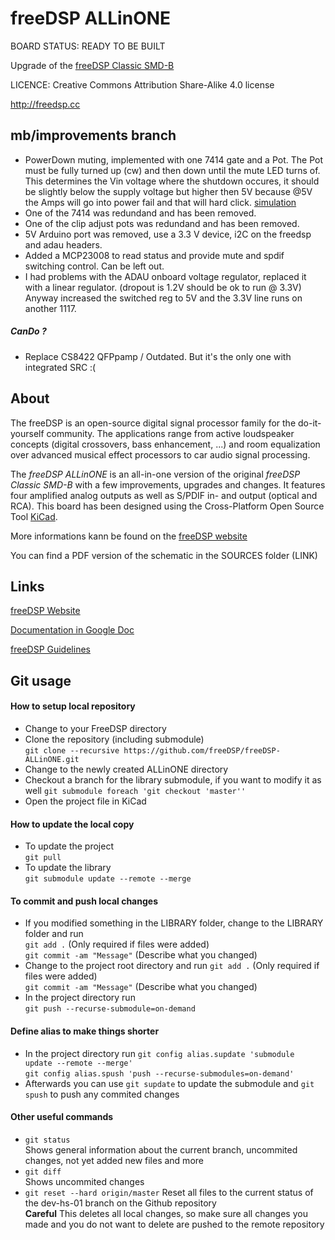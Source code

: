 # freeDSP ALLinONE
BOARD STATUS: READY TO BE BUILT

Upgrade of the [freeDSP Classic SMD-B](https://github.com/freeDSP/freeDSP-CLASSIC-SMD-B/blob/master/README.md)

LICENCE: Creative Commons Attribution Share-Alike 4.0 license

http://freedsp.cc

## mb/improvements branch

 * PowerDown muting, implemented with one 7414 gate and a Pot. The Pot must be fully turned up (cw) and then down until the mute LED turns of. This determines the Vin voltage where the shutdown occures, it should be slightly below the supply voltage but higher then 5V because @5V the Amps will go into power fail and that will hard click. [simulation](https://www.falstad.com/circuit/circuitjs.html?ctz=CQAgjCAMB0l3BWEAmM0EE4DMGAcB2ZLMSANjABYxkQFTbbJaBTAWjDACgA3EV-XBXCkmrQbmFMmEElOgQpUdJwBKfcZPUZ6YEVHAppNavpgJOAB3W6UyIWJvJcErKc5hcr1lgTH89VmRCcH9TdHBoUnosaCxXJEh3Tz4fGm0+ILT6OSQ0KJAYuIZEjy9UkAo4DODKxTMI-ML4qE4Adz4wUJt2ExtE9sC7YQ6u7M4AcxH6XFFO+nSpTgBjKeH2UJn9ZDYJCmgMASxPQWQ8OiclOC4AJ1XWCgl1nWzweDg21bn1aVDE26eQgEvnZFLJ4MtViDVlhIEImNsxBV9lgHnhnARSMhThhLpAuJMATD7F8sMg6h9BkIoQCof1IZUOiZaRSvl9AsEvnTKWtyn0KbyAuUFpZqjRaqKKqQhK5FlYemKqvLJdK3ANMiB0uzjBcuerqI9eTr+b5wBdvCbORSsVSGeaaMyBuVqeVxYkyfgOvRXQUsF6QABbACuABdmJx3RK2WSJJQhEIAIL+iysAD0AFEAHLhyAehzPUTOJgPCogABqAEsAHYACmogQopYAlNnc4R4bbMUIOGKAwBDCwAHQAzkPAxYLAAbACew9Lw+DAHthwhSxTcI4hnnNH8+G2ULa90T9DN3gTD7Dd2SClfFgM99TSHR97K+I-6A+n0eZS1SnwEKFqQodJaSUXJImiWJmi5e9IEee8GUSOUgPfW1kIqKpv11IYj0JC8sKpYJuWZX97lJPhiztciJByBoIKKBIRSValuwKC9MONGh7keNliy5CgyMAsiuJaAY2X1O5eM4AATCVxXYDAFXhEApOYAAzXtAwnYNpNkzUwAUipgOUtSNK0lkTDk-TFJEjoDMsuzhQGfixU1ZznxaOUpSo19pRodiBi84SAWEt0czucSgt0IsQAABQXVpmGuAB5SsWxSE0gpw9IhAAK0DIdg2HXthwAC2YCcLES+clyHcZmEKodClXCNWH-FDRF8GNQiEct-X9ZgpPLXtQ2HCx4qqocpPiythxU0MlmDcsF1SlqrMMgJNgQCg4xAJKVGHBdVNG8brim1oZqHAAfY6EuuMc0uCijNlYbKQCHCd4puiax1m+rmAWpbUv+N93NagCENed4nOA1CBIQ9xMU9dDZi9TYaBU9TNODVgJwGgwFEufEkYeFH1rcf4bEsiyqiYBAofIsi0K1MnoKvFj+EEcATGgzn2YELs9BKfB7D3PnSBjAyIDp+BLgwKg3gV+AaBUZgh3LAre0rJYwzvcXNA5gXFha9U5OjAoTSECwq1IYcq2HVTrmYAahwsTgF0Ma99AAD3XPEaASeR9CQJAJFQIO-yEBACaQCh330EhaD86iGECLA3YqPyaCYH2SCZOQZBLBJzfj8ixW-JBvDLgpLgYoA)
 * One of the 7414 was redundand and has been removed.
 * One of the clip adjust pots was redundand and has been removed.
 * 5V Arduino port was removed, use a 3.3 V device, i2C on the freedsp and adau headers.
 * Added a MCP23008 to read status and provide mute and spdif switching control. Can be left out.
 * I had problems with the ADAU onboard voltage regulator, replaced it with a linear regulator. (dropout is 1.2V should be ok to run @ 3.3V) Anyway increased the switched reg to 5V and the 3.3V line runs on another 1117.

##### CanDo ?

 * Replace CS8422 QFPpamp / Outdated. But it's the only one with integrated SRC :( 

## About

The freeDSP is an open-source digital signal processor family for the do-it-yourself community. The applications range from active loudspeaker concepts (digital crossovers, bass enhancement, ...) and room equalization over advanced musical effect processors to car audio signal processing. 

The _freeDSP ALLinONE_ is an all-in-one version of the original _freeDSP Classic SMD-B_ with a few improvements, upgrades and changes.
It features four amplified analog outputs as well as S/PDIF in- and output (optical and RCA).
This board has been designed using the Cross-Platform Open Source Tool [KiCad](http://kicad.org/).

More informations kann be found on the [freeDSP website](http://freedsp.cc)

You can find a PDF version of the schematic in the SOURCES folder (LINK)

## Links

[freeDSP Website](http://freedsp.cc)

[Documentation in Google Doc](https://docs.google.com/document/d/1258PKKEvrk1GpFIaAHhm8G6f0HHNBfSL8KVq2VGgUKc/edit?usp=sharing)

[freeDSP Guidelines](https://github.com/freeDSP/WIKI-AND-GENERAL-TOPICS/wiki/freeDSP-Guidelines)



## Git usage

#### How to setup local repository
- Change to your FreeDSP directory
- Clone the repository (including submodule)  
 `git clone --recursive https://github.com/freeDSP/freeDSP-ALLinONE.git` 
- Change to the newly created ALLinONE directory
- Checkout a branch for the library submodule, if you want to modify it as well
  `git submodule foreach 'git checkout 'master''`
- Open the project file in KiCad

#### How to update the local copy
- To update the project  
  `git pull`
- To update the library  
  `git submodule update --remote --merge`

#### To commit and push local changes
- If you modified something in the LIBRARY folder, change to the LIBRARY folder and run  
  `git add .` (Only required if files were added)  
  `git commit -am "Message"`  (Describe what you changed)  
- Change to the project root directory and run
  `git add .` (Only required if files were added)  
  `git commit -am "Message"`  (Describe what you changed)    
- In the project directory run  
  `git push --recurse-submodule=on-demand`  

#### Define alias to make things shorter
- In the project directory run
  `git config alias.supdate 'submodule update --remote --merge'`  
  `git config alias.spush 'push --recurse-submodules=on-demand'`  
- Afterwards you can use `git supdate` to update the submodule and `git spush` to push any commited changes  

#### Other useful commands
- `git status`  
  Shows general information about the current branch, uncommited changes, not yet added new files and more
- `git diff`  
  Shows uncommited changes
- `git reset --hard origin/master`
  Reset all files to the current status of the dev-hs-01 branch on the Github repository  
  **Careful** This deletes all local changes, so make sure all changes you made and you do not want to delete are pushed to the remote repository
